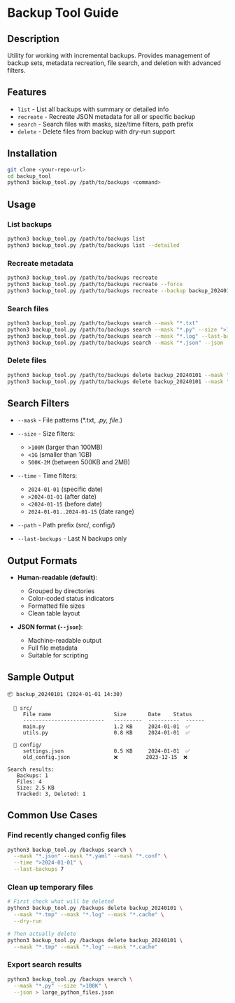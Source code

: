 # Backup Tool Guide

## Description

Utility for working with incremental backups. Provides management of backup sets, metadata recreation, file search, and deletion with advanced filters.

## Features

* `list` - List all backups with summary or detailed info
* `recreate` - Recreate JSON metadata for all or specific backup
* `search` - Search files with masks, size/time filters, path prefix
* `delete` - Delete files from backup with dry-run support

## Installation

```bash
git clone <your-repo-url>
cd backup_tool
python3 backup_tool.py /path/to/backups <command>
```

## Usage

### List backups

```bash
python3 backup_tool.py /path/to/backups list
python3 backup_tool.py /path/to/backups list --detailed
```

### Recreate metadata

```bash
python3 backup_tool.py /path/to/backups recreate
python3 backup_tool.py /path/to/backups recreate --force
python3 backup_tool.py /path/to/backups recreate --backup backup_20240101
```

### Search files

```bash
python3 backup_tool.py /path/to/backups search --mask "*.txt"
python3 backup_tool.py /path/to/backups search --mask "*.py" --size ">100K" --time ">2024-01-01"
python3 backup_tool.py /path/to/backups search --mask "*.log" --last-backups 5
python3 backup_tool.py /path/to/backups search --mask "*.json" --json
```

### Delete files

```bash
python3 backup_tool.py /path/to/backups delete backup_20240101 --mask "*.tmp" --dry-run
python3 backup_tool.py /path/to/backups delete backup_20240101 --mask "*.tmp"
```

## Search Filters

* `--mask` - File patterns (\*.txt, *.py, file.*)
* `--size` - Size filters:

  * `>100M` (larger than 100MB)
  * `<1G` (smaller than 1GB)
  * `500K-2M` (between 500KB and 2MB)
* `--time` - Time filters:

  * `2024-01-01` (specific date)
  * `>2024-01-01` (after date)
  * `<2024-01-15` (before date)
  * `2024-01-01..2024-01-15` (date range)
* `--path` - Path prefix (src/, config/)
* `--last-backups` - Last N backups only

## Output Formats

* **Human-readable (default)**:

  * Grouped by directories
  * Color-coded status indicators
  * Formatted file sizes
  * Clean table layout
* **JSON format (`--json`)**:

  * Machine-readable output
  * Full file metadata
  * Suitable for scripting

## Sample Output

```
📦 backup_20240101 (2024-01-01 14:30)

  📁 src/
     File name                    Size       Date    Status
     --------------------------   ---------  ----------  ------
     main.py                      1.2 KB     2024-01-01  ✅
     utils.py                     0.8 KB     2024-01-01  ✅

  📁 config/
     settings.json                0.5 KB     2024-01-01  ✅
     old_config.json              ❌         2023-12-15  ❌

Search results:
   Backups: 1
   Files: 4
   Size: 2.5 KB
   Tracked: 3, Deleted: 1
```

## Common Use Cases

### Find recently changed config files

```bash
python3 backup_tool.py /backups search \
  --mask "*.json" --mask "*.yaml" --mask "*.conf" \
  --time ">2024-01-01" \
  --last-backups 7
```

### Clean up temporary files

```bash
# First check what will be deleted
python3 backup_tool.py /backups delete backup_20240101 \
  --mask "*.tmp" --mask "*.log" --mask "*.cache" \
  --dry-run

# Then actually delete
python3 backup_tool.py /backups delete backup_20240101 \
  --mask "*.tmp" --mask "*.log" --mask "*.cache"
```

### Export search results

```bash
python3 backup_tool.py /backups search \
  --mask "*.py" --size ">100K" \
  --json > large_python_files.json
```
